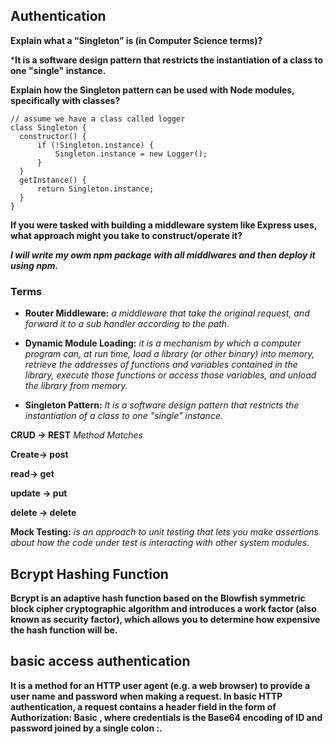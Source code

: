 ## Authentication


**Explain what a “Singleton” is (in Computer Science terms)?**

***It is a software design pattern that restricts the instantiation of a class to one "single" instance.**

**Explain how the Singleton pattern can be used with Node modules, specifically with classes?**

```
// assume we have a class called logger
class Singleton {
  constructor() {
      if (!Singleton.instance) {
          Singleton.instance = new Logger();
      }
  }
  getInstance() {
      return Singleton.instance;
  }
}
```
**If you were tasked with building a middleware system like Express uses, what approach might you take to construct/operate it?**

***I will write my owm npm package with all middlwares and then deploy it using npm.***

### Terms

- **Router Middleware:** *a middleware that take the original request, and forward it to a sub handler according to the path.*

-  **Dynamic Module Loading:** *it is a mechanism by which a computer program can, at run time, load a library (or other binary) into memory, retrieve the addresses of functions and variables contained in the library, execute those functions or access those variables, and unload the library from memory.*

- **Singleton Pattern:** *It is a software design pattern that restricts the instantiation of a class to one "single" instance.*


**CRUD -> REST** *Method Matches*

**Create-> post**

**read-> get**

**update -> put**

**delete -> delete**


**Mock Testing:** *is an approach to unit testing that lets you make assertions about how the code under test is interacting with other system modules.*

## Bcrypt Hashing Function

**Bcrypt is an adaptive hash function based on the Blowfish symmetric block cipher cryptographic algorithm and introduces a work factor (also known as security factor), which allows you to determine how expensive the hash function will be.**

## basic access authentication

**It is a method for an HTTP user agent (e.g. a web browser) to provide a user name and password when making a request. In basic HTTP authentication, a request contains a header field in the form of Authorization: Basic , where credentials is the Base64 encoding of ID and password joined by a single colon :.**